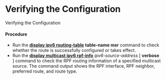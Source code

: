 Verifying the Configuration
===========================

Verifying the Configuration

#### Procedure

* Run the [**display ipv6 routing-table**](cmdqueryname=display+ipv6+routing-table) **table-name msr** command to check whether the route is successfully configured or takes effect.
* Run the [**display multicast ipv6 rpf-info**](cmdqueryname=display+multicast+ipv6+rpf-info) *ipv6-source-address* [ **verbose** ] command to check the RPF routing information of a specified multicast source. The command output shows the RPF interface, RPF neighbor, preferred route, and route type.